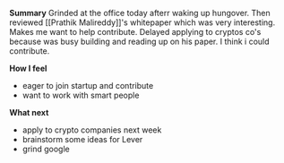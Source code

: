 **Summary**
Grinded at the office today afterr waking up hungover. Then reviewed [[Prathik Malireddy]]'s whitepaper which was very interesting. Makes me want to help contribute. Delayed applying to cryptos co's because was busy building and reading up on his paper. I think i could contribute.

**How I feel**
- eager to join startup and contribute
- want to work with smart people

**What next**
- apply to crypto companies next week
- brainstorm some ideas for Lever 
- grind google